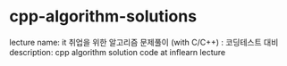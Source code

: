 # cpp-algorithm-solutions

lecture name: it 취업을 위한 알고리즘 문제풀이 (with C/C++) : 코딩테스트 대비<br>
description: cpp algorithm solution code at inflearn lecture
